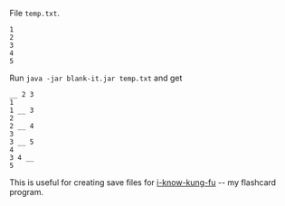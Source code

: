 File `temp.txt`.

    1
    2
    3
    4
    5

Run `java -jar blank-it.jar temp.txt` and get

    __ 2 3
    1
    1 __ 3
    2
    2 __ 4
    3
    3 __ 5
    4
    3 4 __
    5

This is useful for creating save files for [i-know-kung-fu](http://github.com/thanthese/i-know-kung-fu) -- my flashcard program.
